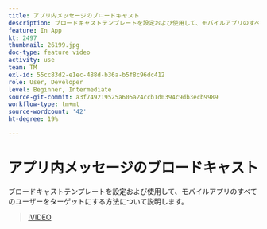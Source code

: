```yaml
---
title: アプリ内メッセージのブロードキャスト
description: ブロードキャストテンプレートを設定および使用して、モバイルアプリのすべてのユーザーをターゲットにする方法について説明します。
feature: In App
kt: 2497
thumbnail: 26199.jpg
doc-type: feature video
activity: use
team: TM
exl-id: 55cc83d2-e1ec-488d-b36a-b5f8c96dc412
role: User, Developer
level: Beginner, Intermediate
source-git-commit: a3f749219525a605a24ccb1d0394c9db3ecb9989
workflow-type: tm+mt
source-wordcount: '42'
ht-degree: 19%

---
```


# アプリ内メッセージのブロードキャスト

ブロードキャストテンプレートを設定および使用して、モバイルアプリのすべてのユーザーをターゲットにする方法について説明します。

>[!VIDEO](https://video.tv.adobe.com/v/26199?quality=12&learn=on)
